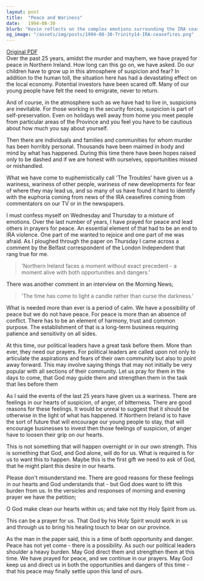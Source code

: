 ```yaml
---
layout: post
title:  "Peace and Wariness"
date:   1994-08-30
blurb: "Kevin reflects on the complex emotions surrounding the IRA ceasefires, acknowledging the wariness and suspicion that years of conflict have instilled in the people of Northern Ireland. He emphasizes the need for patience, trust, and a common purpose to establish true peace beyond the absence of conflict. Kevin encourages prayer for political leaders and a collective desire for healing, urging the community to seek God's help in overcoming bitterness and anger."
og_image: "/assets/img/posts/1994-08-30-Trinity14-IRA-ceasefires.png"
---
```

[Original PDF](/assets/pdf/1994-08-30-Trinity14-IRA-ceasefires.pdf)    
Over the past 25 years, amidst the murder and mayhem, we have prayed for peace in Northern Ireland. How long can this go on, we have asked. Do our children have to grow up in this atmosphere of suspicion and fear? In addition to the human toll, the situation here has had a devastating effect on the local economy. Potential investors have been scared off. Many of our young people have felt the need to emigrate, never to return.

And of course, in the atmosphere such as we have had to live in, suspicions are inevitable. For those working in the security forces, suspicion is part of self-preservation. Even on holidays well away from home you meet people from particular areas of the Province and you feel you have to be cautious about how much you say about yourself.

Then there are individuals and families and communities for whom murder has been horribly personal. Thousands have been maimed in body and mind by what has happened. During this time there have been hopes raised only to be dashed and if we are honest with ourselves, opportunities missed or mishandled.

What we have come to euphemistically call 'The Troubles' have given us a wariness, wariness of other people, wariness of new developments for fear of where they may lead us, and so many of us have found it hard to identify with the euphoria coming from news of the IRA ceasefires coming from commentators on our TV or in the newspapers.

I must confess myself on Wednesday and Thursday to a mixture of emotions. Over the last number of years, I have prayed for peace and lead others in prayers for peace. An essential element of that had to be an end to IRA violence. One part of me wanted to rejoice and one part of me was afraid. As I ploughed through the paper on Thursday I came across a comment by the Belfast correspondent of the London Independent that rang true for me.

> 'Northern Ireland faces a moment without exact precedent - a moment alive with both opportunities and dangers.'

There was another comment in an interview on the Morning News;

> 'The time has come to light a candle rather than curse the darkness.'

What is needed more than ever is a period of calm. We have a possibility of peace but we do not have peace. For peace is more than an absence of conflict. There has to be an element of harmony, trust and common purpose. The establishment of that is a long-term business requiring patience and sensitivity on all sides.

At this time, our political leaders have a great task before them. More than ever, they need our prayers. For political leaders are called upon not only to articulate the aspirations and fears of their own community but also to point away forward. This may involve saying things that may not initially be very popular with all sections of their community. Let us pray for them in the days to come, that God may guide them and strengthen them in the task that lies before them

As I said the events of the last 25 years have given us a wariness. There are feelings in our hearts of suspicion, of anger, of bitterness. There are good reasons for these feelings. It would be unreal to suggest that it should be otherwise in the light of what has happened. If Northern Ireland is to have the sort of future that will encourage our young people to stay, that will encourage businesses to invest then those feelings of suspicion, of anger have to loosen their grip on our hearts.

This is not something that will happen overnight or in our own strength. This is something that God, and God alone, will do for us. What is required is for us to want this to happen. Maybe this is the first gift we need to ask of God, that he might plant this desire in our hearts.

Please don't misunderstand me. There are good reasons for these feelings in our hearts and God understands that - but God does want to lift this burden from us. In the versicles and responses of morning and evening prayer we have the petition;

O God make clean our hearts within us;
and take not thy Holy Spirit from us.

This can be a prayer for us. That God by his Holy Spirit would work in us and through us to bring his healing touch to bear on our province.

As the man in the paper said, this is a time of both opportunity and danger. Peace has not yet come - there is a possibility. As such our political leaders shoulder a heavy burden. May God direct them and strengthen them at this time. We have prayed for peace, and we continue in our prayers. May God keep us and direct us in both the opportunities and dangers of this time - that his peace may finally settle upon this land of ours.
